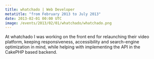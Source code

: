 ```yaml
---
title: whatchado | Web Developer
metatitle: "from February 2013 to July 2013"
date: 2013-02-01 00:00 UTC
image: /events/2013/02/01/whatchado/whatchado.png
---
```


At whatchado I was working on the front end for relaunching their video platform, keeping responsiveness, accessibility and search-engine optimization in mind, while helping with implementing the API in the CakePHP based backend.
